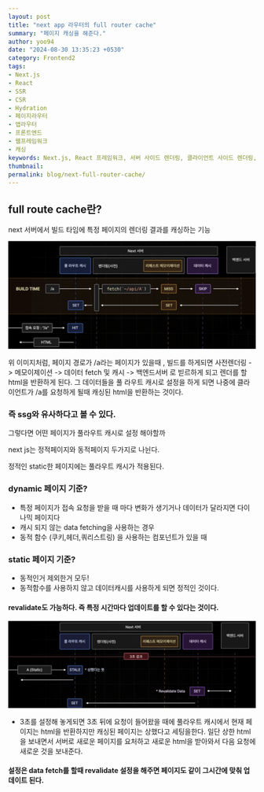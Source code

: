 ```yaml
---
layout: post
title: "next app 라우터의 full router cache"
summary: "페이지 캐싱을 해준다."
author: yoo94
date: "2024-08-30 13:35:23 +0530"
category: Frontend2
tags:
- Next.js
- React
- SSR
- CSR
- Hydration
- 페이지라우터
- 앱라우터
- 프론트엔드
- 웹프레임워크
- 캐싱
keywords: Next.js, React 프레임워크, 서버 사이드 렌더링, 클라이언트 사이드 렌더링, Hydration, pre-fetching, 페이지 라우터, 앱 라우터, _app.tsx, _document.tsx, useRouter, next/router, next/navigation, 라우팅 구조, SEO 최적화, 페이지캐싱
thumbnail:
permalink: blog/next-full-router-cache/
---
```


## full route cache란?

next 서버에서 빌드 타임에 특정 페이지의 렌더링 결과를 캐싱하는 기능

![next083001.png](/blog/postImg/next083001.png)

위 이미지처럼, 페이지 경로가 /a라는 페이지가 있을때 ,
빌드를 하게되면 사전렌더링 -> 메모이제이션 -> 데이터 fetch 및 캐시 -> 백엔드서버
로 빋르하게 되고 렌더를 할 html을 반환하게 된다. 그 데이터들을 풀 라우트 캐시로 설정을 하게 되면
나중에 클라이언트가 /a를 요청하게 될때 캐싱된 html을 반환하는 것이다.

### 즉 ssg와 유사하다고 볼 수 있다.

그렇다면 어떤 페이지가 풀라우트 캐시로 설정 해야할까

next js는 정적페이지와 동적페이지 두가지로 나뉜다.

정적인 static한 페이지에는 풀라우트 캐시가 적용된다.

### dynamic 페이지 기준?

- 특정 페이지가 접속 요청을 받을 때 마다 변화가 생기거나 데이터가 달라지면 다이나믹 페이지다
- 캐시 되지 않는 data fetching을 사용하는 경우
- 동적 함수 (쿠키,헤더,쿼리스트링) 을 사용하는 컴포넌트가 있을 때

### static 페이지 기준?

- 동적인거 제외한거 모두!
- 동적함수를 사용하지 않고 데이터캐시를 사용하게 되면 정적인 것이다.

#### revalidate도 가능하다. 즉 특정 시간마다 업데이트를 할 수 있다는 것이다.

![next083002.png](/blog/postImg/next083002.png)

- 3초를 설정해 놓게되면 3초 뒤에 요청이 들어왔을 때에 풀라우트 캐시에서 현재 페이지는
  html을 반환하지만 캐싱된 페이지는 상했다고 세팅을한다. 일단 상한 html을 보내면서 서버로 새로운 페이지를 요처하고
  새로운 html을 받아와서 다음 요청에 새로운 것을 보내준다.

#### 설정은 data fetch를 할때 revalidate 설정을 해주면 페이지도 같이 그시간에 맞춰 업데이트 된다.
